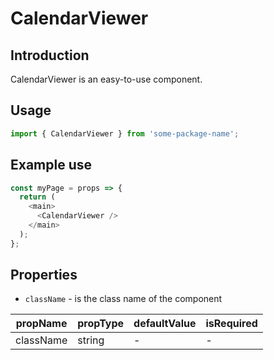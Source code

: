 # CalendarViewer

<!-- STORY -->

## Introduction

CalendarViewer is an easy-to-use component.

## Usage

```javascript
import { CalendarViewer } from 'some-package-name';
```

## Example use

```javascript
const myPage = props => {
  return (
    <main>
      <CalendarViewer />
    </main>
  );
};
```

## Properties

- `className` - is the class name of the component

| propName  | propType | defaultValue | isRequired |
| --------- | -------- | ------------ | ---------- |
| className | string   | -            | -          |

